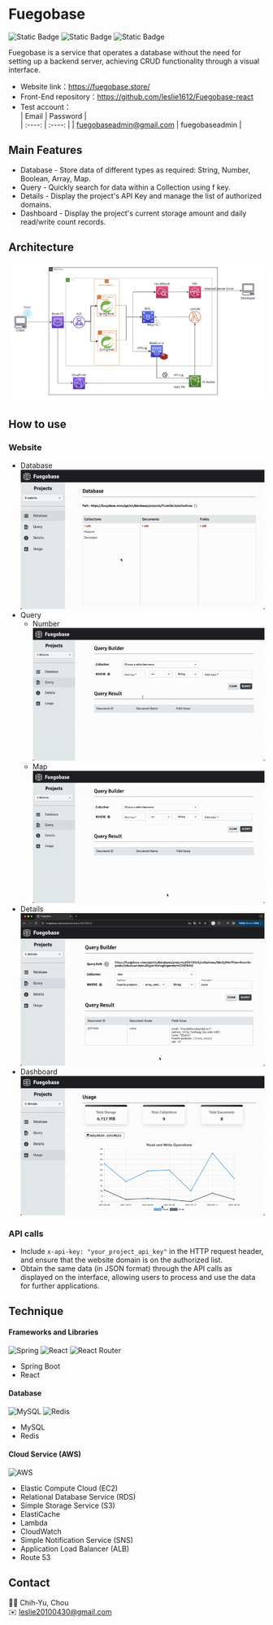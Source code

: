 # Fuegobase
![Static Badge](https://img.shields.io/badge/AWS-Service-grey?logo=amazonaws&color=orange) ![Static Badge](https://img.shields.io/badge/Backend-SpringBoot-grey?logo=springboot&color=green) 
![Static Badge](https://img.shields.io/badge/Frontend-React-grey?logo=react&color=1b81a6)

Fuegobase is a service that operates a database without the need for setting up a backend server, achieving CRUD functionality through a visual interface.  

- Website link：https://fuegobase.store/      
- Front-End repository：https://github.com/leslie1612/Fuegobase-react     
- Test account：       
	|  Email  |  Password  |  
	|  :----: |  :----:  | 
	|  fuegobaseadmin@gmail.com  |  fuegobaseadmin  |  



## Main Features
- Database - Store data of different types as required: String, Number, Boolean, Array, Map.
- Query - Quickly search for data within a Collection using f key.
- Details - Display the project's API Key and manage the list of authorized domains.
- Dashboard - Display the project's current storage amount and daily read/write count records.

## Architecture
![image](https://github.com/leslie1612/Fuegobase/blob/main/assets/fuegobase-infrastructure.png)

## How to use
### Website 
- Database       
	![image](https://github.com/leslie1612/Fuegobase/blob/main/assets/fuegobase-database-converter.gif)     
- Query
	- Number     
	![image](https://github.com/leslie1612/Fuegobase/blob/main/assets/fuegobase-query-number-converter.gif)    
	- Map    
   	![image](https://github.com/leslie1612/Fuegobase/blob/main/assets/fuegobase-query-map-converter.gif)    
- Details    
  	![image](https://github.com/leslie1612/Fuegobase/blob/main/assets/fuegobase-details-converter.gif)     
- Dashboard     
	![image](https://github.com/leslie1612/Fuegobase/blob/main/assets/fuegobase-date-pick-converter.gif)     

### API calls
- Include `x-api-key: "your_project_api_key"` in the HTTP request header, and ensure that the website domain is on the authorized list.
- Obtain the same data (in JSON format) through the API calls as displayed on the interface, allowing users to process and use the data for further applications.

## Technique
#### Frameworks and Libraries
 ![Spring](https://img.shields.io/badge/spring-%236DB33F.svg?style=for-the-badge&logo=spring&logoColor=white)  ![React](https://img.shields.io/badge/react-%2320232a.svg?style=for-the-badge&logo=react&logoColor=%2361DAFB)   ![React Router](https://img.shields.io/badge/React_Router-CA4245?style=for-the-badge&logo=react-router&logoColor=white)
- Spring Boot
- React
#### Database 
![MySQL](https://img.shields.io/badge/mysql-%2300f.svg?style=for-the-badge&logo=mysql&logoColor=white) ![Redis](https://img.shields.io/badge/redis-%23DD0031.svg?style=for-the-badge&logo=redis&logoColor=white) 
- MySQL
- Redis
#### Cloud Service (AWS)
![AWS](https://img.shields.io/badge/AWS-%23FF9900.svg?style=for-the-badge&logo=amazon-aws&logoColor=white) 
- Elastic Compute Cloud (EC2)
- Relational Database Service (RDS)
- Simple Storage Service (S3)
- ElastiCache
- Lambda
- CloudWatch
- Simple Notification Service (SNS)
- Application Load Balancer (ALB)
- Route 53

## Contact
🧑‍💻 Chih-Yu, Chou   
✉️ leslie20100430@gmail.com
